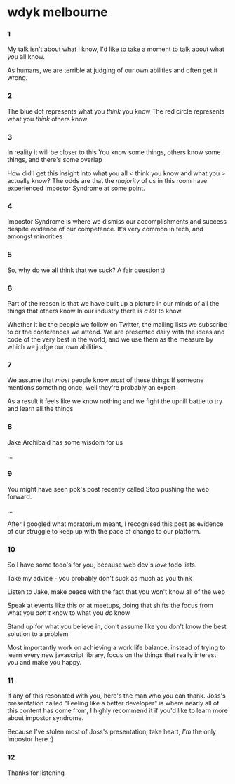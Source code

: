# wdyk melbourne

### 1

My talk isn't about what I know, I'd like to take a moment to talk about what *you* all know.

As humans, we are terrible at judging of our own abilities and often get it wrong.

### 2

The blue dot represents what you *think* you know
The red circle represents what you *think* others know

### 3

In reality it will be closer to this
You know some things, others know some things, and there's some overlap

How did I get this insight into what you all < think you know and what you > actually know?
The odds are that the *majority* of us in this room have experienced Impostor Syndrome at some point.

### 4

Impostor Syndrome is where we dismiss our accomplishments and success despite evidence of our competence.
It's very common in tech, and amongst minorities

### 5

So, why do we all think that we suck?
A fair question :)

### 6

Part of the reason is that we have built up a picture in our minds of all the things that others know
In our industry there is *a lot* to know

Whether it be the people we follow on Twitter, the mailing lists we subscribe to or the conferences we attend. We are presented daily with the ideas and code of the very best in the world, and we use them as the measure by which we judge our own abilities.

### 7

We assume that *most* people know *most* of these things
If someone mentions something once, well they're probably an expert

As a result it feels like we know nothing and we fight the uphill battle to try and learn all the things

### 8

Jake Archibald has some wisdom for us

...

### 9

You might have seen ppk's post recently called Stop pushing the web forward.

...

After I googled what moratorium meant, I recognised this post as evidence of our struggle to keep up with the pace of change to our platform.

### 10

So I have some todo's for you, because web dev's *love* todo lists.

Take my advice - you probably don't suck as much as you think

Listen to Jake, make peace with the fact that you won't know all of the web

Speak at events like this or at meetups, doing that shifts the focus from what you *don't* know to what you *do* know

Stand up for what you believe in, don't assume like you don't know the best solution to a problem

Most importantly work on achieving a work life balance, instead of trying to learn every new javascript library, focus on the things that really interest you and make you happy.

### 11

If any of this resonated with you, here's the man who you can thank.  Joss's presentation called "Feeling like a better developer" is where nearly all of this content has come from, I highly recommend it if you'd like to learn more about impostor syndrome.

Because I've stolen most of Joss's presentation, take heart, *I'm* the only Impostor here :)

### 12

Thanks for listening
